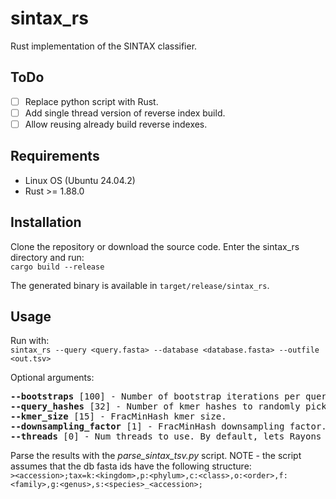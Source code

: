 # sintax_rs
Rust implementation of the SINTAX classifier.

## ToDo
- [ ] Replace python script with Rust.
- [ ] Add single thread version of reverse index build.
- [ ] Allow reusing already build reverse indexes.

## Requirements
- Linux OS (Ubuntu 24.04.2)
- Rust >= 1.88.0

## Installation
Clone the repository or download the source code. Enter the sintax_rs directory and run:<br>
`cargo build --release`

The generated binary is available in `target/release/sintax_rs`.

## Usage
Run with:<br>
`sintax_rs --query <query.fasta> --database <database.fasta> --outfile <out.tsv>`

Optional arguments:
<pre>
<b>--bootstraps</b> [100] - Number of bootstrap iterations per query sequence.
<b>--query_hashes</b> [32] - Number of kmer hashes to randomly pick per query sequence.
<b>--kmer_size</b> [15] - FracMinHash kmer size.
<b>--downsampling_factor</b> [1] - FracMinHash downsampling factor.
<b>--threads</b> [0] - Num threads to use. By default, lets Rayons choose.
</pre>

Parse the results with the <em>parse_sintax_tsv.py</em> script. NOTE - the script assumes that the db fasta ids have the following structure:<br>
`><accession>;tax=k:<kingdom>,p:<phylum>,c:<class>,o:<order>,f:<family>,g:<genus>,s:<species>_<accession>;`